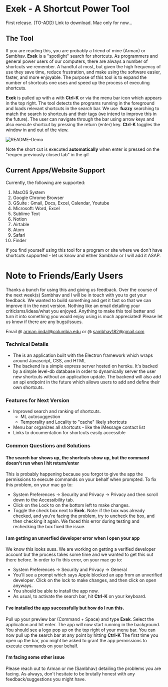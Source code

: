 # Exek - A Shortcut Power Tool
First release. (TO-ADD) Link to download. Mac only for now...

## The Tool
If you are reading this, you are probably a friend of mine (Arman) or Sambhav. **Exek** is a "spotlight" search for shortcuts. As programmers and general power users of our computers, there are always a number of shortcuts we remember. A handful at most, but given the high frequency of use they save time, reduce frustration, and make using the software easier, faster, and more enjoyable. The purpose of this tool is to expand the number of shortcuts one uses and speed up the process of executing shortcuts.  

**Exek** is pulled up with a with **Ctrl-K** or via the menu bar icon which appears in the top right. The tool detects the programs running in the foreground and loads relevant shortcuts in the search bar. We use  __fuzzy__ searching to match the search to shortcuts and their tags (we intend to improve this in the future). The user can navigate through the bar using arrow keys and also execute shortcut by pressing the return (enter) key. **Ctrl-K** toggles the window in and out of the view.

![README-Demo](https://user-images.githubusercontent.com/58370547/82637180-ddf69500-9c21-11ea-99d1-ef4f55686e13.gif)

Note the short cut is executed **automatically** when enter is pressed on the "reopen previously closed tab" in the gif

## Current Apps/Website Support
Currently, the following are supported: 
1. MacOS System 
2. Google Chrome Browser 
3. GSuite : Gmail, Docs, Excel, Calendar, Youtube
4. Microsoft: Word, Excel 
5. Sublime Text 
6. Notion
7. Airtable
8. Atom
9. Safari
10. Finder 

If you find yourself using this tool for a program or site where we don't have shortcuts supported - let us know and either Sambhav or I will add it ASAP. 

# Note to Friends/Early Users
Thanks a bunch for using this and giving us feedback. Over the course of the next week(s) Sambhav and I will be in touch with you to get your feedback. We wanted to build something and get it fast so that we can improve it in the next version. Nothing like an email detailing your criticisms/ideas/what you enjoyed. Anything to make this tool better and turn it into something you would enjoy using is much appreciated! Please let us know if there are any bugs/issues.

Email @ arman.jindal@columbia.edu or @ sambhav182@gmail.com

### Technical Details 
* The is an application built with the Electron framework which wraps around Javascript, CSS, and HTML
* The backend is a simple express server hosted on heroku. It's backed by a simple level-db database in order to dynamically server the user new shortcuts without an application update. The backend will also add an api endpoint in the future which allows users to add and define their own shortcuts.

### Features for Next Version
* Improved search and ranking of shortcuts.
    * ML autosuggestion
    * Temporality and Locality to "cache" likely shortcuts
* Menu bar organizes all shortcuts - like the iMessage contact list
* Links to documentation for shortcuts easily accessible

### Common Questions and Solutions
#### The search bar shows up, the shortcuts show up, but the command doesn't run when I hit return/enter
This is probably happening because you forgot to give the app the permissions to execute commands on your behalf when prompted. 
To fix this problem, on your mac go to:
* System Preferences -> Security and Privacy -> Privacy and then scroll down to the Accessibility tab. 
* Click on the Lock to on the bottom left to make changes. 
* Toggle the check box next to **Exek**.
Note: if the box was already checked, and you're facing the problem, try to uncheck the box, and then checking it again. We faced this error
during testing and rechecking the box fixed the issue.

#### I am getting an unverfied developer error when I open your app
We know this looks suss. We are working on getting a verified developer account but the process takes some time and we wanted to get this out there
before. 
In order to fix this error, on your mac go to:
* System Preferences -> Security and Privacy -> General
* You'll see a prompt which says Apple blocked an app from an unverified developer. Click on the lock to make changes, and then click on open anyways. 
* You should be able to install the app now. 
* As usual, to activate the search bar, hit **Ctrl-K** on your keyboard. 

#### I've installed the app successfully but how do I run this. 
Pull up your preview bar (Command + Space) and type **Exek**. Select the application and hit enter. The app will now start running in the background. 
You should see a logo pop up on the top right of your menu bar. You can now pull up the search bar at any point by hitting **Ctrl-K**
The first time you open up the bar, you might be asked to grant the app permissions to execute commands on your behalf. 

#### I'm facing some other issue
Please reach out to Arman or me (Sambhav) detailing the problems you are facing. As always, don't hesitate to be brutally honest with any feedback/suggestions
you might have. 